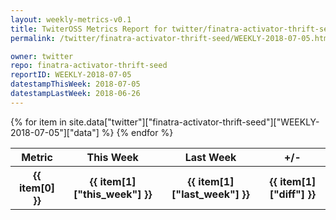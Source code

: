 ```yaml
---
layout: weekly-metrics-v0.1
title: TwiterOSS Metrics Report for twitter/finatra-activator-thrift-seed | WEEKLY-2018-07-05 | 2018-07-05
permalink: /twitter/finatra-activator-thrift-seed/WEEKLY-2018-07-05.html

owner: twitter
repo: finatra-activator-thrift-seed
reportID: WEEKLY-2018-07-05
datestampThisWeek: 2018-07-05
datestampLastWeek: 2018-06-26
---
```


<table style="width: 100%">
    <tr>
        <th>Metric</th>
        <th>This Week</th>
        <th>Last Week</th>
        <th>+/-</th>
    </tr>
    {% for item in site.data["twitter"]["finatra-activator-thrift-seed"]["WEEKLY-2018-07-05"]["data"] %}
    <tr>
        <th>{{ item[0] }}</th>
        <th>{{ item[1]["this_week"] }}</th>
        <th>{{ item[1]["last_week"] }}</th>
        <th>{{ item[1]["diff"] }}</th>
    </tr>
    {% endfor %}
</table>

